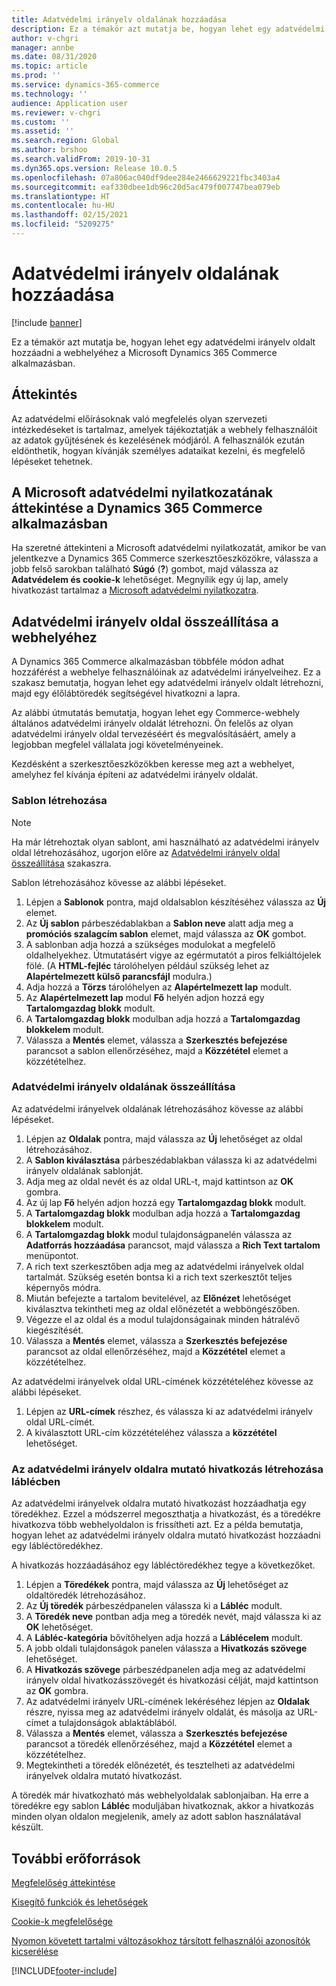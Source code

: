 ```yaml
---
title: Adatvédelmi irányelv oldalának hozzáadása
description: Ez a témakör azt mutatja be, hogyan lehet egy adatvédelmi irányelv oldalt hozzáadni a webhelyéhez a Microsoft Dynamics 365 Commerce alkalmazásban.
author: v-chgri
manager: annbe
ms.date: 08/31/2020
ms.topic: article
ms.prod: ''
ms.service: dynamics-365-commerce
ms.technology: ''
audience: Application user
ms.reviewer: v-chgri
ms.custom: ''
ms.assetid: ''
ms.search.region: Global
ms.author: brshoo
ms.search.validFrom: 2019-10-31
ms.dyn365.ops.version: Release 10.0.5
ms.openlocfilehash: 07a806ac040df9dee284e2466629221fbc3403a4
ms.sourcegitcommit: eaf330dbee1db96c20d5ac479f007747bea079eb
ms.translationtype: HT
ms.contentlocale: hu-HU
ms.lasthandoff: 02/15/2021
ms.locfileid: "5209275"
---
```

# <a name="add-a-privacy-policy-page"></a>Adatvédelmi irányelv oldalának hozzáadása


[!include [banner](includes/banner.md)]

Ez a témakör azt mutatja be, hogyan lehet egy adatvédelmi irányelv oldalt hozzáadni a webhelyéhez a Microsoft Dynamics 365 Commerce alkalmazásban.

## <a name="overview"></a>Áttekintés

Az adatvédelmi előírásoknak való megfelelés olyan szervezeti intézkedéseket is tartalmaz, amelyek tájékoztatják a webhely felhasználóit az adatok gyűjtésének és kezelésének módjáról. A felhasználók ezután eldönthetik, hogyan kívánják személyes adataikat kezelni, és megfelelő lépéseket tehetnek.

## <a name="review-the-microsoft-privacy-statement-in-dynamics-365-commerce"></a>A Microsoft adatvédelmi nyilatkozatának áttekintése a Dynamics 365 Commerce alkalmazásban

Ha szeretné áttekinteni a Microsoft adatvédelmi nyilatkozatát, amikor be van jelentkezve a Dynamics 365 Commerce szerkesztőeszközökre, válassza a jobb felső sarokban található **Súgó** (**?**) gombot, majd válassza az **Adatvédelem és cookie-k** lehetőséget. Megnyílik egy új lap, amely hivatkozást tartalmaz a [Microsoft adatvédelmi nyilatkozatra](https://privacy.microsoft.com/privacystatement).

## <a name="build-a-privacy-policy-page-for-your-site"></a>Adatvédelmi irányelv oldal összeállítása a webhelyéhez

A Dynamics 365 Commerce alkalmazásban többféle módon adhat hozzáférést a webhelye felhasználóinak az adatvédelmi irányelveihez. Ez a szakasz bemutatja, hogyan lehet egy adatvédelmi irányelv oldalt létrehozni, majd egy élőlábtöredék segítségével hivatkozni a lapra.

Az alábbi útmutatás bemutatja, hogyan lehet egy Commerce-webhely általános adatvédelmi irányelv oldalát létrehozni. Ön felelős az olyan adatvédelmi irányelv oldal tervezéséért és megvalósításáért, amely a legjobban megfelel vállalata jogi követelményeinek.

Kezdésként a szerkesztőeszközökben keresse meg azt a webhelyet, amelyhez fel kívánja építeni az adatvédelmi irányelv oldalát.

### <a name="create-a-template"></a>Sablon létrehozása

> [!NOTE]
> Ha már létrehoztak olyan sablont, ami használható az adatvédelmi irányelv oldal létrehozásához, ugorjon előre az [Adatvédelmi irányelv oldal összeállítása](#build-a-privacy-policy-page) szakaszra.

Sablon létrehozásához kövesse az alábbi lépéseket.

1. Lépjen a **Sablonok** pontra, majd oldalsablon készítéséhez válassza az **Új** elemet.
1. Az **Új sablon** párbeszédablakban a **Sablon neve** alatt adja meg a **promóciós szalagcím sablon** elemet, majd válassza az **OK** gombot.
1. A sablonban adja hozzá a szükséges modulokat a megfelelő oldalhelyekhez. Útmutatásért vigye az egérmutatót a piros felkiáltójelek fölé. (A **HTML-fejléc** tárolóhelyen például szükség lehet az **Alapértelmezett külső parancsfájl** modulra.)
1. Adja hozzá a **Törzs** tárolóhelyen az **Alapértelmezett lap** modult.
1. Az **Alapértelmezett lap** modul **Fő** helyén adjon hozzá egy **Tartalomgazdag blokk** modult.
1. A **Tartalomgazdag blokk** modulban adja hozzá a **Tartalomgazdag blokkelem** modult.
1. Válassza a **Mentés** elemet, válassza a **Szerkesztés befejezése** parancsot a sablon ellenőrzéséhez, majd a **Közzététel** elemet a közzétételhez.

### <a name="build-a-privacy-policy-page"></a>Adatvédelmi irányelv oldalának összeállítása

Az adatvédelmi irányelvek oldalának létrehozásához kövesse az alábbi lépéseket.

1. Lépjen az **Oldalak** pontra, majd válassza az **Új** lehetőséget az oldal létrehozásához.
1. A **Sablon kiválasztása** párbeszédablakban válassza ki az adatvédelmi irányelv oldalának sablonját.
1. Adja meg az oldal nevét és az oldal URL-t, majd kattintson az **OK** gombra. 
1. Az új lap **Fő** helyén adjon hozzá egy **Tartalomgazdag blokk** modult.
1. A **Tartalomgazdag blokk** modulban adja hozzá a **Tartalomgazdag blokkelem** modult.
1. A **Tartalomgazdag blokk** modul tulajdonságpanelén válassza az **Adatforrás hozzáadása** parancsot, majd válassza a **Rich Text tartalom** menüpontot.
1. A rich text szerkesztőben adja meg az adatvédelmi irányelvek oldal tartalmát. Szükség esetén bontsa ki a rich text szerkesztőt teljes képernyős módra.
1. Miután befejezte a tartalom bevitelével, az **Előnézet** lehetőséget kiválasztva tekintheti meg az oldal előnézetét a webböngészőben.
1. Végezze el az oldal és a modul tulajdonságainak minden hátralévő kiegészítését.
1. Válassza a **Mentés** elemet, válassza a **Szerkesztés befejezése** parancsot az oldal ellenőrzéséhez, majd a **Közzététel** elemet a közzétételhez.

Az adatvédelmi irányelvek oldal URL-címének közzétételéhez kövesse az alábbi lépéseket.

1. Lépjen az **URL-címek** részhez, és válassza ki az adatvédelmi irányelv oldal URL-címét.
1. A kiválasztott URL-cím közzétételéhez válassza a **közzététel** lehetőséget.

### <a name="create-a-link-to-the-privacy-policy-page-in-a-footer"></a>Az adatvédelmi irányelv oldalra mutató hivatkozás létrehozása láblécben

Az adatvédelmi irányelvek oldalra mutató hivatkozást hozzáadhatja egy töredékhez. Ezzel a módszerrel megoszthatja a hivatkozást, és a töredékre hivatkozva több webhelyoldalon is frissítheti azt. Ez a példa bemutatja, hogyan lehet az adatvédelmi irányelv oldalra mutató hivatkozást hozzáadni egy lábléctöredékhez.

A hivatkozás hozzáadásához egy lábléctöredékhez tegye a következőket.

1. Lépjen a **Töredékek** pontra, majd válassza az **Új** lehetőséget az oldaltöredék létrehozásához.
1. Az **Új töredék** párbeszédpanelen válassza ki a **Lábléc** modult.
1. A **Töredék neve** pontban adja meg a töredék nevét, majd válassza ki az **OK** lehetőséget.
1. A **Lábléc-kategória** bővítőhelyen adja hozzá a **Láblécelem** modult.
1. A jobb oldali tulajdonságok panelen válassza a **Hivatkozás szövege** lehetőséget.
1. A **Hivatkozás szövege** párbeszédpanelen adja meg az adatvédelmi irányelv oldal hivatkozásszövegét és hivatkozási célját, majd kattintson az **OK** gombra.
1. Az adatvédelmi irányelv URL-címének lekéréséhez lépjen az **Oldalak** részre, nyissa meg az adatvédelmi irányelv oldalát, és másolja az URL-címet a tulajdonságok ablaktáblából.
1. Válassza a **Mentés** elemet, válassza a **Szerkesztés befejezése** parancsot a töredék ellenőrzéséhez, majd a **Közzététel** elemet a közzétételhez.
1. Megtekintheti a töredék előnézetét, és tesztelheti az adatvédelmi irányelvek oldalra mutató hivatkozást.

A töredék már hivatkozható más webhelyoldalak sablonjaiban. Ha erre a töredékre egy sablon **Lábléc** moduljában hivatkoznak, akkor a hivatkozás minden olyan oldalon megjelenik, amely az adott sablon használatával készült.

## <a name="additional-resources"></a>További erőforrások

[Megfelelőség áttekintése](compliance-overview.md)

[Kisegítő funkciók és lehetőségek](accessibility.md)

[Cookie-k megfelelősége](cookie-compliance.md)

[Nyomon követett tartalmi változásokhoz társított felhasználói azonosítók kicserélése](replace-IDs-tracked-changes.md)


[!INCLUDE[footer-include](../includes/footer-banner.md)]